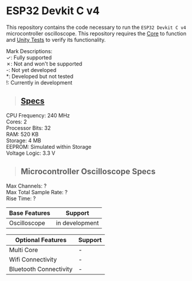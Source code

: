 # ESP32 Devkit C v4

This repository contains the code necessary to run the `ESP32 Devkit C v4` microcontroller oscilloscope. This repository requires the [Core](https://github.com/Microcontroller-Oscilloscope/Core) to function and [Unity Tests](https://github.com/Microcontroller-Oscilloscope/UnityTests) to verify its functionality.

Mark Descriptions:<br>
&check;: Fully supported<br>
&cross;: Not and won't be supported<br>
-: Not yet developed<br>
*: Developed but not tested<br>
!: Currently in development

> ## [Specs](https://www.espressif.com/sites/default/files/documentation/esp32-wroom-32d_esp32-wroom-32u_datasheet_en.pdf)<br>
CPU Frequency: 240 MHz<br>
Cores: 2<br>
Processor Bits: 32<br>
RAM: 520 KB<br>
Storage: 4 MB<br>
EEPROM: Simulated within Storage<br>
Voltage Logic: 3.3 V

> ## Microcontroller Oscilloscope Specs
Max Channels: ?<br>
Max Total Sample Rate: ?<br>
Rise Time: ?

| Base Features | Support |
| -- | -- |
| Oscilloscope | in development |

| Optional Features | Support |
| -- | -- |
| Multi Core | - |
| Wifi Connectivity | - |
| Bluetooth Connectivity | - |